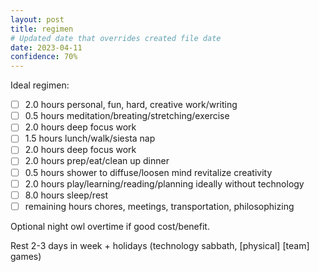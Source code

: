 ```yaml
---
layout: post
title: regimen
# Updated date that overrides created file date
date: 2023-04-11
confidence: 70%
---
```


Ideal regimen:

- [ ] 2.0 hours personal, fun, hard, creative work/writing
- [ ] 0.5 hours meditation/breating/stretching/exercise
- [ ] 2.0 hours deep focus work
- [ ] 1.5 hours lunch/walk/siesta nap
- [ ] 2.0 hours deep focus work
- [ ] 2.0 hours prep/eat/clean up dinner
- [ ] 0.5 hours shower to diffuse/loosen mind revitalize creativity
- [ ] 2.0 hours play/learning/reading/planning ideally without technology
- [ ] 8.0 hours sleep/rest
- [ ] remaining hours chores, meetings, transportation, philosophizing

Optional night owl overtime if good cost/benefit.

Rest 2-3 days in week + holidays
(technology sabbath, 
[physical] [team] games)

